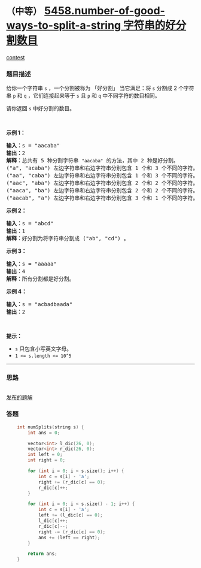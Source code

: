 # `（中等）` [5458.number-of-good-ways-to-split-a-string 字符串的好分割数目](https://leetcode-cn.com/problems/number-of-good-ways-to-split-a-string/)

[contest](https://leetcode-cn.com/contest/biweekly-contest-31/problems/number-of-good-ways-to-split-a-string/)

### 题目描述
<p>给你一个字符串&nbsp;<code>s</code>&nbsp;，一个分割被称为 「好分割」&nbsp;当它满足：将&nbsp;<code>s</code>&nbsp;分割成 2 个字符串&nbsp;<code>p</code> 和&nbsp;<code>q</code>&nbsp;，它们连接起来等于&nbsp;<code>s</code>&nbsp;且 <code>p</code>&nbsp;和 <code>q</code>&nbsp;中不同字符的数目相同。</p>

<p>请你返回 <code>s</code>&nbsp;中好分割的数目。</p>

<p>&nbsp;</p>

<p><strong>示例 1：</strong></p>

<pre><strong>输入：</strong>s = "aacaba"
<strong>输出：</strong>2
<strong>解释：</strong>总共有 5 种分割字符串 <code>"aacaba"</code> 的方法，其中 2 种是好分割。
("a", "acaba") 左边字符串和右边字符串分别包含 1 个和 3 个不同的字符。
("aa", "caba") 左边字符串和右边字符串分别包含 1 个和 3 个不同的字符。
("aac", "aba") 左边字符串和右边字符串分别包含 2 个和 2 个不同的字符。这是一个好分割。
("aaca", "ba") 左边字符串和右边字符串分别包含 2 个和 2 个不同的字符。这是一个好分割。
("aacab", "a") 左边字符串和右边字符串分别包含 3 个和 1 个不同的字符。
</pre>

<p><strong>示例 2：</strong></p>

<pre><strong>输入：</strong>s = "abcd"
<strong>输出：</strong>1
<strong>解释：</strong>好分割为将字符串分割成 ("ab", "cd") 。
</pre>

<p><strong>示例 3：</strong></p>

<pre><strong>输入：</strong>s = "aaaaa"
<strong>输出：</strong>4
<strong>解释：</strong>所有分割都是好分割。</pre>

<p><strong>示例 4：</strong></p>

<pre><strong>输入：</strong>s = "acbadbaada"
<strong>输出：</strong>2
</pre>

<p>&nbsp;</p>

<p><strong>提示：</strong></p>

<ul>
	<li><code>s</code>&nbsp;只包含小写英文字母。</li>
	<li><code>1 <= s.length <= 10^5</code></li>
</ul>


---
### 思路
```
```

[发布的题解](https://leetcode-cn.com/problems/number-of-good-ways-to-split-a-string/solution/number-of-good-ways-by-ikaruga/)

### 答题
``` C++
    int numSplits(string s) {
        int ans = 0;

        vector<int> l_dic(26, 0);
        vector<int> r_dic(26, 0);
        int left = 0;
        int right = 0;

        for (int i = 0; i < s.size(); i++) {
            int c = s[i] - 'a';
            right += (r_dic[c] == 0);
            r_dic[c]++;
        }

        for (int i = 0; i < s.size() - 1; i++) {
            int c = s[i] - 'a';
            left += (l_dic[c] == 0);
            l_dic[c]++;
            r_dic[c]--;
            right -= (r_dic[c] == 0);
            ans += (left == right);
        }

        return ans;
    }
```




